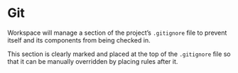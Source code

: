<!--
 Git.md

 This source file is part of the Workspace open source project.

 Copyright ©2017 Jeremy David Giesbrecht and the Workspace contributors.

 Soli Deo gloria.

 Licensed under the Apache Licence, Version 2.0.
 See http://www.apache.org/licenses/LICENSE-2.0 for licence information.
 -->

# Git

Workspace will manage a section of the project’s `.gitignore` file to prevent itself and its components from being checked in.

This section is clearly marked and placed at the top of the `.gitignore` file so that it can be manually overridden by placing rules after it.
